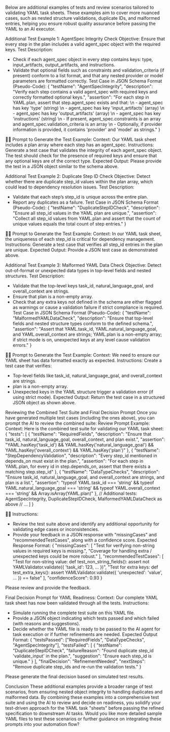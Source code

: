 Below are additional examples of tests and review scenarios tailored to validating YAML task sheets. These examples aim to cover more nuanced cases, such as nested structure validations, duplicate IDs, and malformed entries, helping you ensure robust quality assurance before passing the YAML to an AI executor.

Additional Test Example 1: AgentSpec Integrity Check
Objective:
Ensure that every step in the plan includes a valid agent_spec object with the required keys.
Test Description:
- Check if each agent_spec object in every step contains keys: type, input_artifacts, output_artifacts, and instructions.
- Validate that optional fields such as constraints and validation_criteria (if present) conform to a list format, and that any nested provider or model parameters are formatted correctly.
Test Case in JSON Schema Format (Pseudo-Code):
{
  "testName": "AgentSpecIntegrity",
  "description": "Verify each step contains a valid agent_spec with required keys and correctly formatted optional keys.",
  "assertion": "For each step in YAML.plan, assert that step.agent_spec exists and that: \n   - agent_spec has key 'type' (string) \n   - agent_spec has key 'input_artifacts' (array) \n   - agent_spec has key 'output_artifacts' (array) \n   - agent_spec has key 'instructions' (string) \n   - If present, agent_spec.constraints is an array and agent_spec.validation_criteria is an array \n   - Optionally, if provider information is provided, it contains 'provider' and 'model' as strings."
}


Prompt to Generate the Test Example:
Context:
Our YAML task sheet includes a plan array where each step has an agent_spec.
Instructions:
Generate a test case that validates the integrity of each agent_spec object. The test should check for the presence of required keys and ensure that any optional keys are of the correct type.
Expected Output:
Please provide the test in a JSON object similar to the schema above.


Additional Test Example 2: Duplicate Step ID Check
Objective:
Detect whether there are duplicate step_id values within the plan array, which could lead to dependency resolution issues.
Test Description:
- Validate that each step’s step_id is unique across the entire plan.
- Report any duplicates as a failure.
Test Case in JSON Schema Format (Pseudo-Code):
{
  "testName": "DuplicateStepIDCheck",
  "description": "Ensure all step_id values in the YAML plan are unique.",
  "assertion": "Collect all step_id values from YAML.plan and assert that the count of unique values equals the total count of step entries."
}


Prompt to Generate the Test Example:
Context:
In our YAML task sheet, the uniqueness of each step_id is critical for dependency management.
Instructions:
Generate a test case that verifies all step_id entries in the plan are unique.
Expected Output:
Provide a JSON test case as demonstrated above.


Additional Test Example 3: Malformed YAML Data Check
Objective:
Detect out-of-format or unexpected data types in top-level fields and nested structures.
Test Description:
- Validate that the top-level keys task_id, natural_language_goal, and overall_context are strings.
- Ensure that plan is a non-empty array.
- Check that any extra keys not defined in the schema are either flagged as warnings or cause a validation failure if strict compliance is required.
Test Case in JSON Schema Format (Pseudo-Code):
{
  "testName": "MalformedYAMLDataCheck",
  "description": "Ensure that top-level fields and nested structure types conform to the defined schema.",
  "assertion": "Assert that YAML.task_id, YAML.natural_language_goal, and YAML.overall_context are strings; YAML.plan is a non-empty array; if strict mode is on, unexpected keys at any level cause validation errors."
}


Prompt to Generate the Test Example:
Context:
We need to ensure our YAML sheet has data formatted exactly as expected.
Instructions:
Create a test case that verifies:
- Top-level fields like task_id, natural_language_goal, and overall_context are strings.
- plan is a non-empty array.
- Unexpected keys in the YAML structure trigger a validation error (if using strict mode).
Expected Output:
Return the test case in a structured JSON object as shown above.


Reviewing the Combined Test Suite and Final Decision Prompt
Once you have generated multiple test cases (including the ones above), you can prompt the AI to review the combined suite:
Review Prompt Example:
Context:
Here is the combined test suite for validating our YAML task sheet:
{
  "tests": [
    {
      "testName": "RequiredFields",
      "description": "Ensure that task_id, natural_language_goal, overall_context, and plan exist.",
      "assertion": "YAML.hasKey('task_id') && YAML.hasKey('natural_language_goal') && YAML.hasKey('overall_context') && YAML.hasKey('plan')"
    },
    {
      "testName": "StepDependencyValidation",
      "description": "Every step_id mentioned in depends_on must exist in the plan.",
      "assertion": "For each step in YAML.plan, for every id in step.depends_on, assert that there exists a matching step.step_id"
    },
    {
      "testName": "DataTypeChecks",
      "description": "Ensure task_id, natural_language_goal, and overall_context are strings, and plan is a list.",
      "assertion": "typeof YAML.task_id === 'string' && typeof YAML.natural_language_goal === 'string' && typeof YAML.overall_context === 'string' && Array.isArray(YAML.plan)"
    },
    // Additional tests: AgentSpecIntegrity, DuplicateStepIDCheck, MalformedYAMLDataCheck as above
    // ...
  ]
}


Instructions:
- Review the test suite above and identify any additional opportunity for validating edge cases or inconsistencies.
- Provide your feedback in a JSON response with "missingCases" and "recommendedTestCases", along with a confidence score.
Expected Response Format:
{
  "missingCases": [
    "Test for verifying non-string values in required keys is missing.",
    "Coverage for handling extra / unexpected keys could be more robust."
  ],
  "recommendedTestCases": [
    "Test for non-string value: def test_non_string_fields(): assert not YAMLValidator.validate({ 'task_id': 123, ... })",
    "Test for extra keys: def test_extra_keys(): assert YAMLValidator.validate({ 'unexpected': 'value', ... }) == false"
  ],
  "confidenceScore": 0.93
}


Please review and provide the feedback.

Final Decision Prompt for YAML Readiness:
Context:
Our complete YAML task sheet has now been validated through all the tests.
Instructions:
- Simulate running the complete test suite on this YAML file.
- Provide a JSON object indicating which tests passed and which failed (with reasons and suggestions).
- Decide whether the YAML file is ready to be passed to the AI agent for task execution or if further refinements are needed.
Expected Output Format:
{
  "testsPassed": ["RequiredFields", "DataTypeChecks", "AgentSpecIntegrity"],
  "testsFailed": [
    {
      "testName": "DuplicateStepIDCheck",
      "failureReason": "Found duplicate step_id 'validate_input' in the plan.",
      "suggestion": "Ensure each step_id is unique."
    }
  ],
  "finalDecision": "RefinementNeeded",
  "nextSteps": "Remove duplicate step_ids and re-run the validation tests."
}


Please generate the final decision based on simulated test results.


Conclusion
These additional examples provide a broader range of test scenarios, from ensuring nested object integrity to handling duplicates and malformed data. By combining these examples into a comprehensive test suite and using the AI to review and decide on readiness, you solidify your test-driven approach for the YAML task "sheets" before passing the refined specification to downstream AI tasks.
Would you like more detailed sample YAML files to test these scenarios or further guidance on integrating these prompts into your automation flow?
